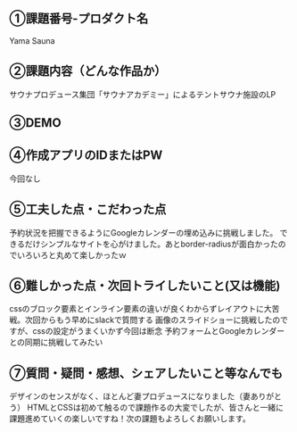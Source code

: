 ## ①課題番号-プロダクト名
Yama Sauna

## ②課題内容（どんな作品か）
サウナプロデュース集団「サウナアカデミー」によるテントサウナ施設のLP
## ③DEMO

## ④作成アプリのIDまたはPW
今回なし
## ⑤工夫した点・こだわった点
予約状況を把握できるようにGoogleカレンダーの埋め込みに挑戦しました。
できるだけシンプルなサイトを心がけました。あとborder-radiusが面白かったのでいろいろと丸めて楽しかったｗ
## ⑥難しかった点・次回トライしたいこと(又は機能)
cssのブロック要素とインライン要素の違いが良くわからずレイアウトに大苦戦。次回からもう早めにslackで質問する
画像のスライドショーに挑戦したのですが、cssの設定がうまくいかず今回は断念
予約フォームとGoogleカレンダーとの同期に挑戦してみたい
## ⑦質問・疑問・感想、シェアしたいこと等なんでも
デザインのセンスがなく、ほとんど妻プロデュースになりました（妻ありがとう）
HTMLとCSSは初めて触るので課題作るの大変でしたが、皆さんと一緒に課題進めていくの楽しいですね！次の課題もよろしくお願いします。